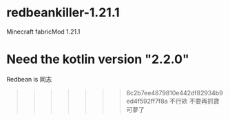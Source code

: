 # redbeankiller-1.21.1
Minecraft fabricMod 1.21.1

# Need the kotlin version "2.2.0"

Redbean is 同志
>>>>>>> 8c2b7ee4879810e442df82934b9ed4f592ff7f8a
>不行欸 不要再抓寶可夢了
